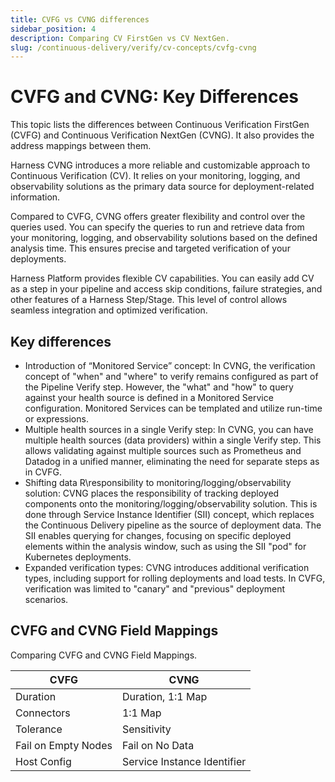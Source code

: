 ```yaml
---
title: CVFG vs CVNG differences
sidebar_position: 4
description: Comparing CV FirstGen vs CV NextGen. 
slug: /continuous-delivery/verify/cv-concepts/cvfg-cvng
---
```


# CVFG and CVNG: Key Differences

This topic lists the differences between Continuous Verification FirstGen (CVFG) and Continuous Verification NextGen (CVNG). It also provides the address mappings between them.

Harness CVNG introduces a more reliable and customizable approach to Continuous Verification (CV). It relies on your monitoring, logging, and observability solutions as the primary data source for deployment-related information.

Compared to CVFG, CVNG offers greater flexibility and control over the queries used. You can specify the queries to run and retrieve data from your monitoring, logging, and observability solutions based on the defined analysis time. This ensures precise and targeted verification of your deployments.

Harness Platform provides flexible CV capabilities. You can easily add CV as a step in your pipeline and access skip conditions, failure strategies, and other features of a Harness Step/Stage. This level of control allows seamless integration and optimized verification.

## Key differences

* Introduction of “Monitored Service” concept: In CVNG, the verification concept of "when" and "where" to verify remains configured as part of the Pipeline Verify step. However, the "what" and "how" to query against your health source is defined in a Monitored Service configuration. Monitored Services can be templated and utilize run-time or expressions.
* Multiple health sources in a single Verify step: In CVNG, you can have multiple health sources (data providers) within a single Verify step. This allows validating against multiple sources such as Prometheus and Datadog in a unified manner, eliminating the need for separate steps as in CVFG.
* Shifting data R\responsibility to monitoring/logging/observability solution: CVNG places the responsibility of tracking deployed components onto the monitoring/logging/observability solution. This is done through Service Instance Identifier (SII) concept, which replaces the Continuous Delivery pipeline as the source of deployment data. The SII enables querying for changes, focusing on specific deployed elements within the analysis window, such as using the SII "pod" for Kubernetes deployments.
* Expanded verification types: CVNG introduces additional verification types, including support for rolling deployments and load tests. In CVFG, verification was limited to "canary" and "previous" deployment scenarios.

## CVFG and CVNG Field Mappings
Comparing CVFG and CVNG Field Mappings.

| **CVFG**            | **CVNG**                    |
|---------------------|-----------------------------|
| Duration            | Duration, 1:1 Map           |
| Connectors          | 1:1 Map                     |
| Tolerance           | Sensitivity                 |
| Fail on Empty Nodes | Fail on No Data             |
| Host Config         | Service Instance Identifier |

